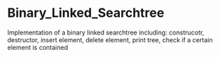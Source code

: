 # Binary_Linked_Searchtree
Implementation of a binary linked searchtree including:
construcotr, destructor, insert element, delete element, print tree, check if a certain element is contained
